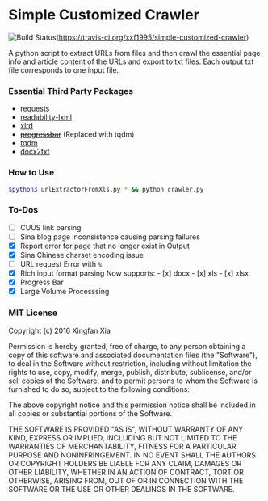 # Simple Customized Crawler

![Build Status](https://travis-ci.org/xxf1995/simple-customized-crawler.svg?branch=master)(https://travis-ci.org/xxf1995/simple-customized-crawler)

A python script to extract URLs from files and then crawl the essential page info and article content of the URLs and export to txt files. Each output txt file corresponds to one input file.

### Essential Third Party Packages

- requests
- [readability-lxml](https://github.com/buriy/python-readability)
- [xlrd](https://github.com/python-excel/xlrd)
- ~~[progressbar](https://github.com/niltonvolpato/python-progressbar)~~ (Replaced with tqdm)
- [tqdm](https://github.com/tqdm/tqdm)
- [docx2txt](https://github.com/ankushshah89/python-docx2txt)

### How to Use

```bash
$python3 urlExtractorFromXls.py * && python crawler.py
```

### To-Dos

- [ ] CUUS link parsing
- [ ] Sina blog page inconsistence causing parsing failures
- [x] Report error for page that no longer exist in Output
- [x] Sina Chinese charset encoding issue
- [ ] URL request Error with `%`
- [x] Rich input format parsing
    Now supports:
      - [x] docx
      - [x] xls
      - [x] xlsx
- [x] Progress Bar
- [x] Large Volume Processsing

### MIT License

Copyright (c) 2016 Xingfan Xia

Permission is hereby granted, free of charge, to any person obtaining a copy
of this software and associated documentation files (the "Software"), to deal
in the Software without restriction, including without limitation the rights
to use, copy, modify, merge, publish, distribute, sublicense, and/or sell
copies of the Software, and to permit persons to whom the Software is
furnished to do so, subject to the following conditions:

The above copyright notice and this permission notice shall be included in all
copies or substantial portions of the Software.

THE SOFTWARE IS PROVIDED "AS IS", WITHOUT WARRANTY OF ANY KIND, EXPRESS OR
IMPLIED, INCLUDING BUT NOT LIMITED TO THE WARRANTIES OF MERCHANTABILITY,
FITNESS FOR A PARTICULAR PURPOSE AND NONINFRINGEMENT. IN NO EVENT SHALL THE
AUTHORS OR COPYRIGHT HOLDERS BE LIABLE FOR ANY CLAIM, DAMAGES OR OTHER
LIABILITY, WHETHER IN AN ACTION OF CONTRACT, TORT OR OTHERWISE, ARISING FROM,
OUT OF OR IN CONNECTION WITH THE SOFTWARE OR THE USE OR OTHER DEALINGS IN THE
SOFTWARE.